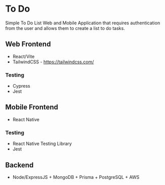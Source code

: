 # To Do

Simple To Do List Web and Mobile Application that requires authentication from the user and allows them to create a list to do tasks.

## Web Frontend

* React/Vite 
* TailwindCSS - https://tailwindcss.com/

### Testing

* Cypress
* Jest


## Mobile Frontend

* React Native

### Testing

* React Native Testing Library
* Jest

## Backend

* Node/ExpressJS + MongoDB + Prisma + PostgreSQL + AWS
